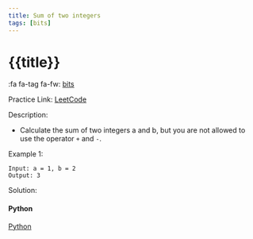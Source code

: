 ```yaml
---
title: Sum of two integers
tags: [bits]
---
```


# {{title}}

:fa fa-tag fa-fw: [bits]({{tagspath}}/bits)

Practice Link: [LeetCode](https://leetcode.com/problems/sum-of-two-integers/)

Description:

- Calculate the sum of two integers a and b, but you are not allowed to use the operator `+` and `-`.

Example 1:

```text
Input: a = 1, b = 2
Output: 3
```

Solution:

<!-- tabs:start -->
#### **Python**

[Python](../pycode/binary/sum-of-two-integers.py ':include :type=code')
<!-- tabs:end -->
